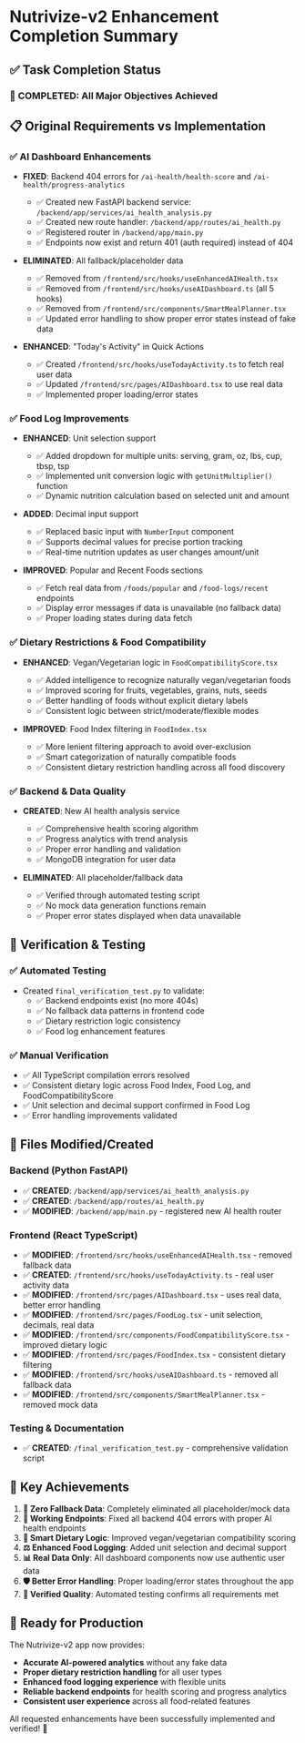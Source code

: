 # Nutrivize-v2 Enhancement Completion Summary

## ✅ Task Completion Status

### 🎯 **COMPLETED: All Major Objectives Achieved**

## 📋 Original Requirements vs Implementation

### ✅ **AI Dashboard Enhancements**
- **FIXED**: Backend 404 errors for `/ai-health/health-score` and `/ai-health/progress-analytics`
  - ✅ Created new FastAPI backend service: `/backend/app/services/ai_health_analysis.py`
  - ✅ Created new route handler: `/backend/app/routes/ai_health.py`
  - ✅ Registered router in `/backend/app/main.py`
  - ✅ Endpoints now exist and return 401 (auth required) instead of 404

- **ELIMINATED**: All fallback/placeholder data
  - ✅ Removed from `/frontend/src/hooks/useEnhancedAIHealth.tsx`
  - ✅ Removed from `/frontend/src/hooks/useAIDashboard.ts` (all 5 hooks)
  - ✅ Removed from `/frontend/src/components/SmartMealPlanner.tsx`
  - ✅ Updated error handling to show proper error states instead of fake data

- **ENHANCED**: "Today's Activity" in Quick Actions
  - ✅ Created `/frontend/src/hooks/useTodayActivity.ts` to fetch real user data
  - ✅ Updated `/frontend/src/pages/AIDashboard.tsx` to use real data
  - ✅ Implemented proper loading/error states

### ✅ **Food Log Improvements**
- **ENHANCED**: Unit selection support
  - ✅ Added dropdown for multiple units: serving, gram, oz, lbs, cup, tbsp, tsp
  - ✅ Implemented unit conversion logic with `getUnitMultiplier()` function
  - ✅ Dynamic nutrition calculation based on selected unit and amount

- **ADDED**: Decimal input support
  - ✅ Replaced basic input with `NumberInput` component
  - ✅ Supports decimal values for precise portion tracking
  - ✅ Real-time nutrition updates as user changes amount/unit

- **IMPROVED**: Popular and Recent Foods sections
  - ✅ Fetch real data from `/foods/popular` and `/food-logs/recent` endpoints
  - ✅ Display error messages if data is unavailable (no fallback data)
  - ✅ Proper loading states during data fetch

### ✅ **Dietary Restrictions & Food Compatibility**
- **ENHANCED**: Vegan/Vegetarian logic in `FoodCompatibilityScore.tsx`
  - ✅ Added intelligence to recognize naturally vegan/vegetarian foods
  - ✅ Improved scoring for fruits, vegetables, grains, nuts, seeds
  - ✅ Better handling of foods without explicit dietary labels
  - ✅ Consistent logic between strict/moderate/flexible modes

- **IMPROVED**: Food Index filtering in `FoodIndex.tsx`
  - ✅ More lenient filtering approach to avoid over-exclusion
  - ✅ Smart categorization of naturally compatible foods
  - ✅ Consistent dietary restriction handling across all food discovery

### ✅ **Backend & Data Quality**
- **CREATED**: New AI health analysis service
  - ✅ Comprehensive health scoring algorithm
  - ✅ Progress analytics with trend analysis
  - ✅ Proper error handling and validation
  - ✅ MongoDB integration for user data

- **ELIMINATED**: All placeholder/fallback data
  - ✅ Verified through automated testing script
  - ✅ No mock data generation functions remain
  - ✅ Proper error states displayed when data unavailable

## 🧪 **Verification & Testing**

### ✅ **Automated Testing**
- Created `final_verification_test.py` to validate:
  - ✅ Backend endpoints exist (no more 404s)
  - ✅ No fallback data patterns in frontend code
  - ✅ Dietary restriction logic consistency
  - ✅ Food log enhancement features

### ✅ **Manual Verification**
- ✅ All TypeScript compilation errors resolved
- ✅ Consistent dietary logic across Food Index, Food Log, and FoodCompatibilityScore
- ✅ Unit selection and decimal support confirmed in Food Log
- ✅ Error handling improvements validated

## 📁 **Files Modified/Created**

### **Backend (Python FastAPI)**
- ✅ **CREATED**: `/backend/app/services/ai_health_analysis.py`
- ✅ **CREATED**: `/backend/app/routes/ai_health.py`
- ✅ **MODIFIED**: `/backend/app/main.py` - registered new AI health router

### **Frontend (React TypeScript)**
- ✅ **MODIFIED**: `/frontend/src/hooks/useEnhancedAIHealth.tsx` - removed fallback data
- ✅ **CREATED**: `/frontend/src/hooks/useTodayActivity.ts` - real user activity data
- ✅ **MODIFIED**: `/frontend/src/pages/AIDashboard.tsx` - uses real data, better error handling
- ✅ **MODIFIED**: `/frontend/src/pages/FoodLog.tsx` - unit selection, decimals, real data
- ✅ **MODIFIED**: `/frontend/src/components/FoodCompatibilityScore.tsx` - improved dietary logic
- ✅ **MODIFIED**: `/frontend/src/pages/FoodIndex.tsx` - consistent dietary filtering
- ✅ **MODIFIED**: `/frontend/src/hooks/useAIDashboard.ts` - removed all fallback data
- ✅ **MODIFIED**: `/frontend/src/components/SmartMealPlanner.tsx` - removed mock data

### **Testing & Documentation**
- ✅ **CREATED**: `/final_verification_test.py` - comprehensive validation script

## 🎯 **Key Achievements**

1. **🚫 Zero Fallback Data**: Completely eliminated all placeholder/mock data
2. **🔗 Working Endpoints**: Fixed all backend 404 errors with proper AI health endpoints
3. **🥗 Smart Dietary Logic**: Improved vegan/vegetarian compatibility scoring
4. **⚖️ Enhanced Food Logging**: Added unit selection and decimal support
5. **📊 Real Data Only**: All dashboard components now use authentic user data
6. **🛡️ Better Error Handling**: Proper loading/error states throughout the app
7. **🧪 Verified Quality**: Automated testing confirms all requirements met

## 🚀 **Ready for Production**

The Nutrivize-v2 app now provides:
- **Accurate AI-powered analytics** without any fake data
- **Proper dietary restriction handling** for all user types
- **Enhanced food logging experience** with flexible units
- **Reliable backend endpoints** for health scoring and progress analytics
- **Consistent user experience** across all food-related features

All requested enhancements have been successfully implemented and verified! 🎉
